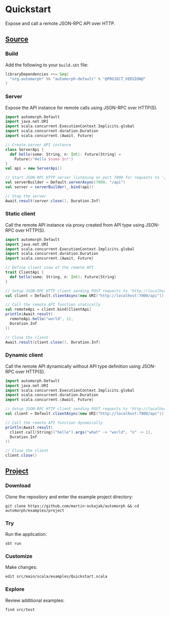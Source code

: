 # Quickstart

Expose and call a remote JSON-RPC API over HTTP.

## [Source](../../examples/project/src/main/scala/examples/Quickstart.scala)

### Build

Add the following to your `build.sbt` file:

```scala
libraryDependencies ++= Seq(
  "org.automorph" %% "automorph-default" % "@PROJECT_VERSION@"
)
```

### Server

Expose the API instance for remote calls using JSON-RPC over HTTP(S).

```scala
import automorph.Default
import java.net.URI
import scala.concurrent.ExecutionContext.Implicits.global
import scala.concurrent.duration.Duration
import scala.concurrent.{Await, Future}

// Create server API instance
class ServerApi {
  def hello(some: String, n: Int): Future[String] =
    Future(s"Hello $some $n!")
}
val api = new ServerApi()

// Start JSON-RPC HTTP server listening on port 7000 for requests to '/api'
val serverBuilder = Default.serverAsync(7000, "/api")
val server = serverBuilder(_.bind(api))

// Stop the server
Await.result(server.close(), Duration.Inf)
```

### Static client

Call the remote API instance via proxy created from API type using JSON-RPC over HTTP(S).

```scala
import automorph.Default
import java.net.URI
import scala.concurrent.ExecutionContext.Implicits.global
import scala.concurrent.duration.Duration
import scala.concurrent.{Await, Future}

// Define client view of the remote API
trait ClientApi {
  def hello(some: String, n: Int): Future[String]
}

// Setup JSON-RPC HTTP client sending POST requests to 'http://localhost:7000/api'
val client = Default.clientAsync(new URI("http://localhost:7000/api"))

// Call the remote API function statically
val remoteApi = client.bind[ClientApi]
println(Await.result(
  remoteApi.hello("world", 1),
  Duration.Inf
))

// Close the client
Await.result(client.close(), Duration.Inf)
```

### Dynamic client

Call the remote API dynamically without API type definition using JSON-RPC over HTTP(S).

```scala
import automorph.Default
import java.net.URI
import scala.concurrent.ExecutionContext.Implicits.global
import scala.concurrent.duration.Duration
import scala.concurrent.{Await, Future}

// Setup JSON-RPC HTTP client sending POST requests to 'http://localhost:7000/api'
val client = Default.clientAsync(new URI("http://localhost:7000/api"))

// Call the remote API function dynamically
println(Await.result(
  client.call[String]("hello").args("what" -> "world", "n" -> 1),
  Duration.Inf
))

// Close the client
client.close()
```

## [Project](https://github.com/martin-ockajak/automorph/examples/project)

### Download

Clone the repository and enter the example project directory:

```shell
git clone https://github.com/martin-ockajak/automorph && cd automorph/examples/project
```

### Try

Run the application:

```shell
sbt run
```

### Customize

Make changes:

```shell
edit src/main/scala/examples/Quickstart.scala
```

### Explore

Review additional examples:
```shell
find src/test
```
